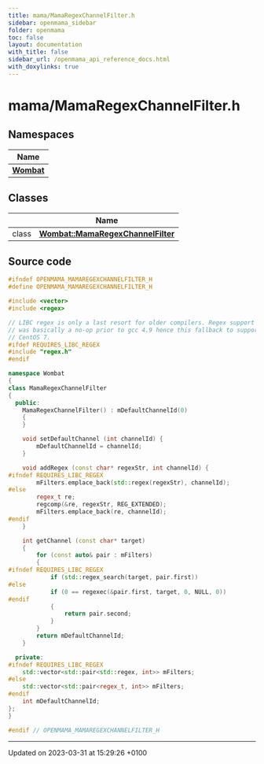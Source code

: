 ```yaml
---
title: mama/MamaRegexChannelFilter.h
sidebar: openmama_sidebar
folder: openmama
toc: false
layout: documentation
with_title: false
sidebar_url: /openmama_api_reference_docs.html
with_doxylinks: true
---
```


# mama/MamaRegexChannelFilter.h



## Namespaces

| Name           |
| -------------- |
| **[Wombat](namespaceWombat.html)**  |

## Classes

|                | Name           |
| -------------- | -------------- |
| class | **[Wombat::MamaRegexChannelFilter](classWombat_1_1MamaRegexChannelFilter.html)**  |




## Source code

```cpp
#ifndef OPENMAMA_MAMAREGEXCHANNELFILTER_H
#define OPENMAMA_MAMAREGEXCHANNELFILTER_H

#include <vector>
#include <regex>

// LIBC regex is only a last resort for older compilers. Regex support in C++11
// was basically a no-op prior to gcc 4.9 hence this fallback to support
// CentOS 7.
#ifdef REQUIRES_LIBC_REGEX
#include "regex.h"
#endif

namespace Wombat
{
class MamaRegexChannelFilter
{
  public:
    MamaRegexChannelFilter() : mDefaultChannelId(0)
    {
    }

    void setDefaultChannel (int channelId) {
        mDefaultChannelId = channelId;
    }

    void addRegex (const char* regexStr, int channelId) {
#ifndef REQUIRES_LIBC_REGEX
        mFilters.emplace_back(std::regex(regexStr), channelId);
#else
        regex_t re;
        regcomp(&re, regexStr, REG_EXTENDED);
        mFilters.emplace_back(re, channelId);
#endif
    }

    int getChannel (const char* target)
    {
        for (const auto& pair : mFilters)
        {
#ifndef REQUIRES_LIBC_REGEX
            if (std::regex_search(target, pair.first))
#else
            if (0 == regexec(&pair.first, target, 0, NULL, 0))
#endif
            {
                return pair.second;
            }
        }
        return mDefaultChannelId;
    }

  private:
#ifndef REQUIRES_LIBC_REGEX
    std::vector<std::pair<std::regex, int>> mFilters;
#else
    std::vector<std::pair<regex_t, int>> mFilters;
#endif
    int mDefaultChannelId;
};
}

#endif // OPENMAMA_MAMAREGEXCHANNELFILTER_H
```


-------------------------------

Updated on 2023-03-31 at 15:29:26 +0100
